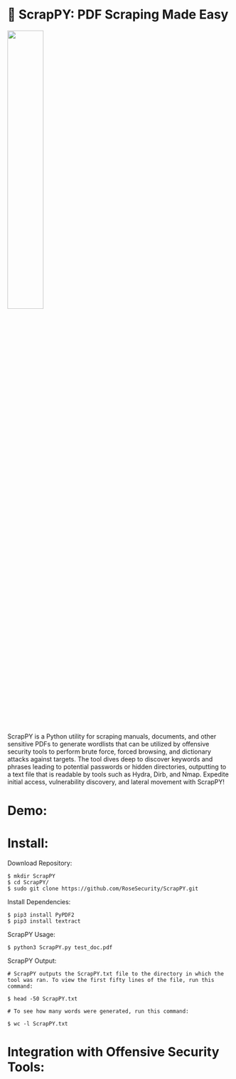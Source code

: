 # :closed_book: ScrapPY: PDF Scraping Made Easy

<img src="https://user-images.githubusercontent.com/72598486/200032795-29e5bb5d-db3b-4ee3-9e46-f6b732848a6f.png" width=40% height=40%>

ScrapPY is a Python utility for scraping manuals, documents, and other sensitive PDFs to generate wordlists that can be utilized by offensive security tools to perform brute force, forced browsing, and dictionary attacks against targets. The tool dives deep to discover keywords and phrases leading to potential passwords or hidden directories, outputting to a text file that is readable by tools such as Hydra, Dirb, and Nmap. Expedite initial access, vulnerability discovery, and lateral movement with ScrapPY!

# Demo:

# Install:

Download Repository:

```
$ mkdir ScrapPY
$ cd ScrapPY/
$ sudo git clone https://github.com/RoseSecurity/ScrapPY.git
```

Install Dependencies:

```
$ pip3 install PyPDF2
$ pip3 install textract
```

ScrapPY Usage:

```
$ python3 ScrapPY.py test_doc.pdf
```

ScrapPY Output:

```
# ScrapPY outputs the ScrapPY.txt file to the directory in which the tool was ran. To view the first fifty lines of the file, run this command:

$ head -50 ScrapPY.txt

# To see how many words were generated, run this command:

$ wc -l ScrapPY.txt
```

# Integration with Offensive Security Tools:


